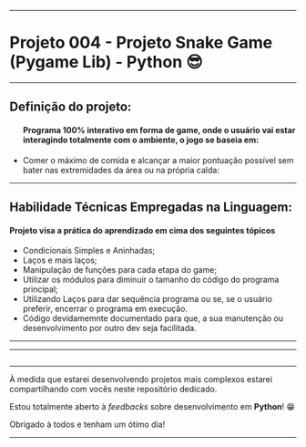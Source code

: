 <hr>
<h1>Projeto 004 - Projeto Snake Game (Pygame Lib) - Python &#x1F60E;</h1>
<hr>
<h2>Definição do projeto:</h2>
<ul>
<h4>Programa 100% interativo em forma de game, onde o usuário vai estar interagindo totalmente com o ambiente, o jogo se baseia em:</h4>
  <li>Comer o máximo de comida e alcançar a maior pontuação possível sem bater nas extremidades da área ou na própria calda:</li>
</ul>
<hr>
<h2>Habilidade Técnicas Empregadas na Linguagem:</h2>
<h4>Projeto visa a prática do aprendizado em cima dos seguintes tópicos</h4>
<ul>
  <li>Condicionais Simples e Aninhadas;</li>
  <li>Laços e mais laços;</li>
  <li>Manipulação de funções para cada etapa do game;</li>
  <li>Utilizar os módulos para diminuir o tamanho do código do programa principal;</li>
  <li>Utilizando Laços para dar sequência programa ou se, se o usuário preferir, encerrar o programa em execução.</li>
  <li>Código devidamemnte documentado para que, a sua manutenção ou desenvolvimento por outro dev seja facilitada.</li>
</ul>
<hr>
<hr>
<img src="">
<hr>
<p>À medida que estarei desenvolvendo projetos mais complexos estarei compartilhando com vocês neste repositório dedicado.</p>
<p>Estou totalmente aberto à <em>feedbacks</em> sobre desenvolvimento em <strong>Python</strong>! &#x1F601;</p>
<p>Obrigado à todos e tenham um ótimo dia!</p>
<hr>
